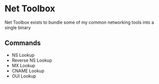 # Net Toolbox
Net Toolbox exists to bundle some of my common networking tools into a single binary

## Commands

- NS Lookup
- Reverse NS Lookup
- MX Lookup
- CNAME Lookup
- OUI Lookup
